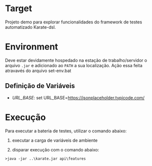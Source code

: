 # Target

Projeto demo para explorar funcionalidades do framework de testes automatizado Karate-dsl.

# Environment

Deve estar devidamente hospedado na estação de trabalho/servidor o arquivo `.jar` e adicionado ao `PATH` a sua localização. Ação essa feita atravavés do arquivo set-env.bat

## Definição de Variáveis

* *URL_BASE*: set URL_BASE=https://jsonplaceholder.typicode.com/

# Execução

Para executar a bateria de testes, utilizar o comando abaixo:

1) executar a carga de variáveis de ambiente

2) disparar execução com o comando abaixo:
```
>java -jar ..\karate.jar api\features
```


